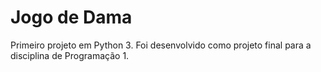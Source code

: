 # Jogo de Dama
Primeiro projeto em Python 3. Foi desenvolvido como projeto final para a disciplina de Programação 1. 

